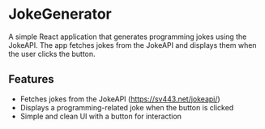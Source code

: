 # JokeGenerator

A simple React application that generates programming jokes using the JokeAPI. The app fetches jokes from the JokeAPI and displays them when the user clicks the button.

## Features

- Fetches jokes from the JokeAPI (https://sv443.net/jokeapi/)
- Displays a programming-related joke when the button is clicked
- Simple and clean UI with a button for interaction

